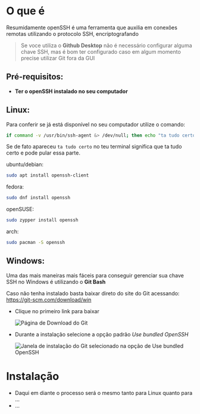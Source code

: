 # O que é
Resumidamente openSSH é uma ferramenta que auxilia em conexões remotas utilizando o protocolo SSH, encriptografando 
> Se voce utiliza o **Github Desktop** não é necessário configurar alguma chave SSH, mas é bom ter configurado caso em algum momento precise utilizar Git fora da GUI

## Pré-requisitos: 
- **Ter o openSSH instalado no seu computador**
 
## Linux:
Para conferir se já está disponível no seu computador utilize o comando:
```sh
if command -v /usr/bin/ssh-agent &> /dev/null; then echo "ta tudo certo"; fi
```
Se de fato apareceu `ta tudo certo` no teu terminal significa que ta tudo certo e pode pular essa parte.

 ubuntu/debian:
```sh
sudo apt install openssh-client
```
 fedora:
```sh
sudo dnf install openssh
```
 openSUSE:
```sh
sudo zypper install openssh
```
 arch:
```sh
sudo pacman -S openssh
```

## Windows:
Uma das mais maneiras mais fáceis para conseguir gerenciar sua chave SSH no Windows é utilizando o **Git Bash**

Caso não tenha instalado basta baixar direto do site do Git acessando: https://git-scm.com/download/win  

- Clique no primeiro link para baixar
    
    ![Página de Download do Git](https://github.com/forjadev/blog/assets/53125029/89beff5c-020f-4e30-8175-7cc26fe8cfb3)

- Durante a instalação selecione a opção padrão _Use bundled OpenSSH_
    
    ![Janela de instalação do Git selecionado na opção de Use bundled OpenSSH](https://github.com/forjadev/blog/assets/53125029/3fb28b33-24b8-48f3-b8ab-c7cac2c07dd5)

# Instalação
- Daqui em diante o processo será o mesmo tanto para Linux quanto para ...
- ...
